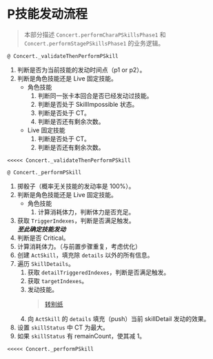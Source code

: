 # P技能发动流程

> 本部分描述 `Concert.performCharaPSkillsPhase1` 和 `Concert.performStagePSkillsPhase1` 的业务逻辑。

`@ Concert._validateThenPerformPSkill`

1. 判断是否为当前技能的发动时间点（p1 or p2）。
2. 判断是角色技能还是 Live 固定技能。
    - 角色技能
        1. 判断同一张卡本回合是否已经发动过技能。
        2. 判断是否处于 SkillImpossible 状态。
        3. 判断是否处于 CT。
        4. 判断是否还有剩余次数。
    - Live 固定技能
        1. 判断是否处于 CT。
        2. 判断是否还有剩余次数。

`<<<<< Concert._validateThenPerformPSkill`

`@ Concert._performPSkill`

1. 掷骰子（概率无关技能的发动率是 100%）。
2. 判断是角色技能还是 Live 固定技能。
    - 角色技能
        1. 计算消耗体力，判断体力是否充足。
3. 获取 `TriggerIndexes`，判断是否满足触发。  
***至此确定技能发动***  
4. 判断是否 Critical。
5. 计算消耗体力。（与前置步骤重复，考虑优化）
6. 创建 `ActSkill`，填充除 `details` 以外的所有信息。
7. 遍历 `SkillDetails`。
    1. 获取 `detailTriggeredIndexes`，判断是否满足触发。
    2. 获取 `targetIndexes`。
    3. 发动技能。
        > [转别纸](skill_perform.md)
    4. 向 `ActSkill` 的 `details` 填充（push）当前 skillDetail 发动的效果。
8. 设置 `skillStatus` 中 CT 为最大。
9. 如果 `skillStatus` 有 remainCount，使其减 1。

`<<<<< Concert._performPSkill`